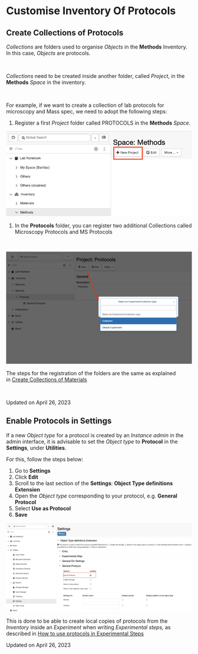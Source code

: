 Customise Inventory Of Protocols
====
 
## Create Collections of Protocols



  
*Collections* are folders used to organise *Objects* in the **Methods**
Inventory. In this case, *Objects* are protocols.

 

*Collections* need to be created inside another folder, called
*Project*, in the **Methods** *Space* in the inventory.

 

For example, if we want to create a collection of lab protocols for
microscopy and Mass spec, we need to adopt the following steps:

1.  Register a first *Project* folder called PROTOCOLS in the
    **Methods** *Space*.

![image info](img/create-project-methods.png)

1.  In the **Protocols** folder, you can register two additional
    Collections called Microscopy Protocols and MS Protocols

 

![image info](img/inventory-protocol-collection-registration.png)

  
The steps for the registration of the folders are the same as explained
in [Create Collections of
Materials](./customise-inventory-of-materials-and-samples.md#create-collections-of-materials)  
  

 

Updated on April 26, 2023
 
## Enable Protocols in Settings



  
If a new *Object type* for a protocol is created by an *Instance admin*
in the admin interface, it is advisable to set the *Object type* to
**Protocol** in the **Settings**, under **Utilities**.

  
For this, follow the steps below:  
  

1.  Go to **Settings**
2.  Click **Edit**
3.  Scroll to the last section of the **Settings**: **Object Type
    definitions Extension**
4.  Open the *Object type* corresponding to your protocol, e.g.
    **General Protocol**
5.  Select **Use as Protocol**
6.  **Save**

![image info](img/settings-enable-protocol-1024x488.png)

  
This is done to be able to create local copies of protocols from the
*Inventory* inside an *Experiment* when writing *Experimental steps,* as
described in [How to use protocols in Experimental
Steps](../../general-users/lab-notebook.md#how-to-use-protocols-in-experimental-steps)

Updated on April 26, 2023
